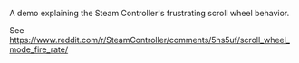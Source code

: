 A demo explaining the Steam Controller's frustrating scroll wheel behavior.

See https://www.reddit.com/r/SteamController/comments/5hs5uf/scroll_wheel_mode_fire_rate/

